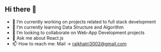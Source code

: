 ## Hi there 👋
- 🔭 I’m currently working on projects related to full stack development
- 🌱 I’m currently learning Data Structure and Algorithm
- 👯 I’m looking to collaborate on Web-App Development projects
- 💬 Ask me about React.js
- 📫 How to reach me: Mail -> rajkhatri3002@gmail.com
<!--
**rajk2002/rajk2002** is a ✨ _special_ ✨ repository because its `README.md` (this file) appears on your GitHub profile.

Here are some ideas to get you started:


-->
